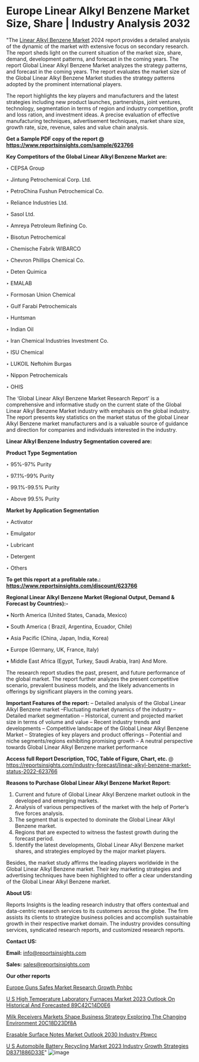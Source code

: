 # Europe Linear Alkyl Benzene Market Size, Share | Industry Analysis 2032

 "The <a href=https://www.reportsinsights.com/sample/623766>Linear Alkyl Benzene Market</a> 2024 report provides a detailed analysis of the dynamic of the market with extensive focus on secondary research. The report sheds light on the current situation of the market size, share, demand, development patterns, and forecast in the coming years. The report Global Linear Alkyl Benzene Market analyzes the strategy patterns, and forecast in the coming years. The report evaluates the market size of the Global Linear Alkyl Benzene Market studies the strategy patterns adopted by the prominent international players.

The report highlights the key players and manufacturers and the latest strategies including new product launches, partnerships, joint ventures, technology, segmentation in terms of region and industry competition, profit and loss ration, and investment ideas. A precise evaluation of effective manufacturing techniques, advertisement techniques, market share size, growth rate, size, revenue, sales and value chain analysis.

<strong>Get a Sample PDF copy of the report @ <a href=https://www.reportsinsights.com/sample/623766 style=color:#0000ff;>https://www.reportsinsights.com/sample/623766</a></strong>

<strong>Key Competitors of the Global Linear Alkyl Benzene Market are:</strong>

‣ CEPSA Group

‣ Jintung Petrochemical Corp. Ltd.

‣ PetroChina Fushun Petrochemical Co.

‣ Reliance Industries Ltd.

‣ Sasol Ltd.

‣ Amreya Petroleum Refining Co.

‣ Bisotun Petrochemical

‣ Chemische Fabrik WIBARCO

‣ Chevron Phillips Chemical Co.

‣ Deten Quimica

‣ EMALAB

‣ Formosan Union Chemical

‣ Gulf Farabi Petrochemicals

‣ Huntsman

‣ Indian Oil

‣ Iran Chemical Industries Investment Co.

‣ ISU Chemical

‣ LUKOIL Neftohim Burgas

‣ Nippon Petrochemicals

‣ OHIS

The ‘Global Linear Alkyl Benzene Market Research Report’ is a comprehensive and informative study on the current state of the Global Linear Alkyl Benzene Market industry with emphasis on the global industry. The report presents key statistics on the market status of the global Linear Alkyl Benzene market manufacturers and is a valuable source of guidance and direction for companies and individuals interested in the industry.

<strong>Linear Alkyl Benzene Industry Segmentation covered are:</strong>

<strong>Product Type Segmentation</strong>

‣    95%-97% Purity

‣ 97.1%-99% Purity

‣ 99.1%-99.5% Purity

‣ Above 99.5% Purity

<strong>Market by Application Segmentation</strong>

‣   Activator

‣ Emulgator

‣ Lubricant

‣ Detergent

‣ Others

<strong>To get this report at a profitable rate.: <a href=https://www.reportsinsights.com/discount/623766 style=color:#0000ff;>https://www.reportsinsights.com/discount/623766</a></strong>

<strong>Regional Linear Alkyl Benzene Market (Regional Output, Demand &amp; Forecast by Countries):-</strong>

• North America (United States, Canada, Mexico)

• South America ( Brazil, Argentina, Ecuador, Chile)

• Asia Pacific (China, Japan, India, Korea)

• Europe (Germany, UK, France, Italy)

• Middle East Africa (Egypt, Turkey, Saudi Arabia, Iran) And More.

The research report studies the past, present, and future performance of the global market. The report further analyzes the present competitive scenario, prevalent business models, and the likely advancements in offerings by significant players in the coming years.

<strong>Important Features of the report:</strong>
– Detailed analysis of the Global Linear Alkyl Benzene market
–Fluctuating market dynamics of the industry
–Detailed market segmentation
– Historical, current and projected market size in terms of volume and value
– Recent industry trends and developments
– Competitive landscape of the Global Linear Alkyl Benzene Market
– Strategies of key players and product offerings
– Potential and niche segments/regions exhibiting promising growth
– A neutral perspective towards Global Linear Alkyl Benzene market performance

<strong>Access full Report Description, TOC, Table of Figure, Chart, etc. </strong>@   <a href=https://reportsinsights.com/industry-forecast/linear-alkyl-benzene-market-status-2022-623766 style=color:#0000ff;>https://reportsinsights.com/industry-forecast/linear-alkyl-benzene-market-status-2022-623766</a>

<strong>Reasons to Purchase Global Linear Alkyl Benzene Market Report:</strong>
1. Current and future of Global Linear Alkyl Benzene market outlook in the developed and emerging markets.
2. Analysis of various perspectives of the market with the help of Porter’s five forces analysis.
3. The segment that is expected to dominate the Global Linear Alkyl Benzene market.
4. Regions that are expected to witness the fastest growth during the forecast period.
5. Identify the latest developments, Global Linear Alkyl Benzene market shares, and strategies employed by the major market players.

Besides, the market study affirms the leading players worldwide in the Global Linear Alkyl Benzene market. Their key marketing strategies and advertising techniques have been highlighted to offer a clear understanding of the Global Linear Alkyl Benzene market.

<strong><strong>About US</strong>:</strong>

Reports Insights is the leading research industry that offers contextual and data-centric research services to its customers across the globe. The firm assists its clients to strategize business policies and accomplish sustainable growth in their respective market domain. The industry provides consulting services, syndicated research reports, and customized research reports.

<strong>Contact US:</strong>

<p class=><b>Email:</b> <a href=mailto:info@reportsinsights.com>info@reportsinsights.com</a></p>
<p class=><b>Sales:</b> <a href=mailto:sales@reportsinsights.com>sales@reportsinsights.com</a></p>

<strong>Our other reports</strong>

<a href=https://www.linkedin.com/pulse/europe-guns-safes-market-research-growth-pnhbc/>Europe Guns Safes Market Research Growth Pnhbc</a>

<a href=https://medium.com/@aryawankhede943/u-s-high-temperature-laboratory-furnaces-market-2023-outlook-on-historical-and-forecasted-89c42c14d0e6>U S High Temperature Laboratory Furnaces Market 2023 Outlook On Historical And Forecasted 89C42C14D0E6</a>

<a href=https://medium.com/@sakshideshmukh994/milk-receivers-markets-shape-business-strategy-exploring-the-changing-environment-20c18d23df8a>Milk Receivers Markets Shape Business Strategy Exploring The Changing Environment 20C18D23Df8A</a>

<a href=https://www.linkedin.com/pulse/erasable-surface-notes-market-outlook-2030-industry-pbwcc/>Erasable Surface Notes Market Outlook 2030 Industry Pbwcc</a>

<a href=https://medium.com/@aryawankhede943/u-s-automobile-battery-recycling-market-2023-industry-growth-strategies-d8371886d33e>U S Automobile Battery Recycling Market 2023 Industry Growth Strategies D8371886D33E</a>"
![image](https://github.com/daminid12/RImarketresearch/assets/158430485/2b467083-bf5b-4e8b-a672-68038139420a)
